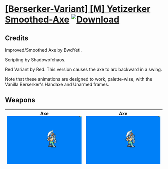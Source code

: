 # [\[Berserker-Variant\] \[M\] Yetizerker Smoothed-Axe](./) [![Download](https://img.shields.io/badge/Download-%5BBerserker--Variant%5D%20%5BM%5D%20Yetizerker%20Smoothed-Axe-red)](https://minhaskamal.github.io/DownGit/#/home?url=https://github.com/Klokinator/FE-Repo/tree/main/Battle%20Animations/Infantry%20-%20(Axe)%20Brigs,%20Pirates,%20Zerkers/%5BBerserker-Variant%5D%20%5BM%5D%20Yetizerker%20Smoothed-Axe)
## Credits

Improved/Smoothed Axe by BwdYeti.

Scripting by Shadowofchaos.

Red Variant by Red. This version causes the axe to arc backward in a swing.

Note that these animations are designed to work, palette-wise, with the Vanilla Berserker's Handaxe and Unarmed frames.

## Weapons

| <b>Axe</b><br/><img alt="Axe animation" src="./3.%20Axe%20(Red%20Variant)/Axe.gif"/> | <b>Axe</b><br/><img alt="Axe animation" src="./3.%20Axe%20(Yetizerker%20Smoothed)/Axe.gif"/> |
| :---: | :---: |
